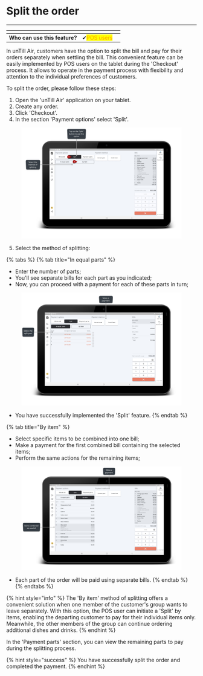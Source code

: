 # Split the order

***

<table data-card-size="large" data-view="cards"><thead><tr><th></th><th></th><th></th></tr></thead><tbody><tr><td><strong>Who can use this feature?</strong></td><td><span data-gb-custom-inline data-tag="emoji" data-code="2714">✔</span><mark style="color:orange;">POS users</mark></td><td></td></tr></tbody></table>

In unTill Air, customers have the option to split the bill and pay for their orders separately when settling the bill. This convenient feature can be easily implemented by POS users on the tablet during the 'Checkout' process. It allows to operate in the payment process with flexibility and attention to the individual preferences of customers.

To split the order, please follow these steps:

1. Open the 'unTill Air' application on your tablet.
2. Create any order.
3. Click 'Checkout'.
4. In the section 'Payment options' select 'Split'.

<figure><img src="../../.gitbook/assets/split.jpg" alt=""><figcaption></figcaption></figure>

5. Select the method of splitting:

{% tabs %}
{% tab title="In equal parts" %}
* Enter the number of parts;
* You'll see separate bills for each part as you indicated;
* Now, you can proceed with a payment for each of these parts in turn;

<figure><img src="../../.gitbook/assets/split3.jpg" alt=""><figcaption></figcaption></figure>

* You have successfully implemented the 'Split' feature.&#x20;
{% endtab %}

{% tab title="By item" %}
* Select specific items to be combined into one bill;
* Make a payment for the first combined bill containing the selected items;
* Perform the same actions for the remaining items;

<figure><img src="../../.gitbook/assets/split5.jpg" alt=""><figcaption></figcaption></figure>

* Each part of the order will be paid using separate bills.
{% endtab %}
{% endtabs %}

{% hint style="info" %}
The 'By item' method of splitting offers a convenient solution when one member of the customer's group wants to leave separately. With this option, the POS user can initiate a 'Split' by items, enabling the departing customer to pay for their individual items only. Meanwhile, the other members of the group can continue ordering additional dishes and drinks.
{% endhint %}

In the 'Payment parts' section, you can view the remaining parts to pay during the splitting process.

{% hint style="success" %}
You have successfully split the order and completed the payment.
{% endhint %}
